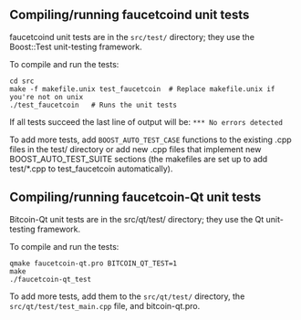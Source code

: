Compiling/running faucetcoind unit tests
------------------------------------

faucetcoind unit tests are in the `src/test/` directory; they
use the Boost::Test unit-testing framework.

To compile and run the tests:

	cd src
	make -f makefile.unix test_faucetcoin  # Replace makefile.unix if you're not on unix
	./test_faucetcoin   # Runs the unit tests

If all tests succeed the last line of output will be:
`*** No errors detected`

To add more tests, add `BOOST_AUTO_TEST_CASE` functions to the existing
.cpp files in the test/ directory or add new .cpp files that
implement new BOOST_AUTO_TEST_SUITE sections (the makefiles are
set up to add test/*.cpp to test_faucetcoin automatically).


Compiling/running faucetcoin-Qt unit tests
---------------------------------------

Bitcoin-Qt unit tests are in the src/qt/test/ directory; they
use the Qt unit-testing framework.

To compile and run the tests:

	qmake faucetcoin-qt.pro BITCOIN_QT_TEST=1
	make
	./faucetcoin-qt_test

To add more tests, add them to the `src/qt/test/` directory,
the `src/qt/test/test_main.cpp` file, and bitcoin-qt.pro.
